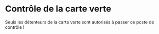 # Contrôle de la carte verte

Seuls les détenteurs de la carte verte sont autorisés à passer ce poste de contrôle !
